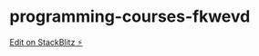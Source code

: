 # programming-courses-fkwevd

[Edit on StackBlitz ⚡️](https://stackblitz.com/edit/programming-courses-fkwevd)